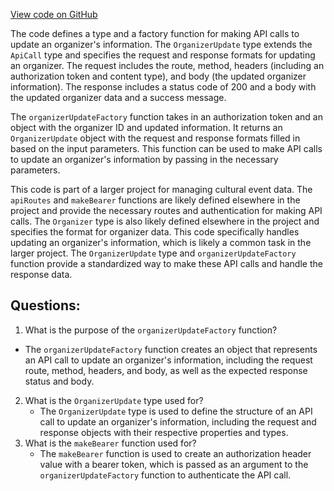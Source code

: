 [View code on GitHub](https://github.com/technologiestiftung/kulturdaten-frontend/blob/master/lib/api/routes/organizer/update.ts)

The code defines a type and a factory function for making API calls to update an organizer's information. The `OrganizerUpdate` type extends the `ApiCall` type and specifies the request and response formats for updating an organizer. The request includes the route, method, headers (including an authorization token and content type), and body (the updated organizer information). The response includes a status code of 200 and a body with the updated organizer data and a success message.

The `organizerUpdateFactory` function takes in an authorization token and an object with the organizer ID and updated information. It returns an `OrganizerUpdate` object with the request and response formats filled in based on the input parameters. This function can be used to make API calls to update an organizer's information by passing in the necessary parameters.

This code is part of a larger project for managing cultural event data. The `apiRoutes` and `makeBearer` functions are likely defined elsewhere in the project and provide the necessary routes and authentication for making API calls. The `Organizer` type is also likely defined elsewhere in the project and specifies the format for organizer data. This code specifically handles updating an organizer's information, which is likely a common task in the larger project. The `OrganizerUpdate` type and `organizerUpdateFactory` function provide a standardized way to make these API calls and handle the response data.
## Questions: 
 1. What is the purpose of the `organizerUpdateFactory` function?
   - The `organizerUpdateFactory` function creates an object that represents an API call to update an organizer's information, including the request route, method, headers, and body, as well as the expected response status and body.
2. What is the `OrganizerUpdate` type used for?
   - The `OrganizerUpdate` type is used to define the structure of an API call to update an organizer's information, including the request and response objects with their respective properties and types.
3. What is the `makeBearer` function used for?
   - The `makeBearer` function is used to create an authorization header value with a bearer token, which is passed as an argument to the `organizerUpdateFactory` function to authenticate the API call.